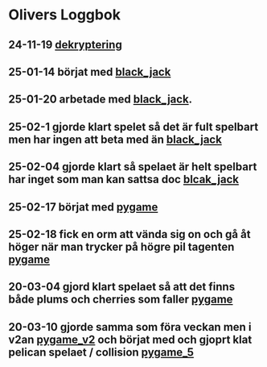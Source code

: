 Olivers Loggbok
===============
24-11-19
[dekryptering](/intro_programmering/7100/4d.py)
---------
25-01-14
börjat med [black_jack](/porject_programing/black_jack.py)
---------
25-01-20
arbetade med [black_jack](/porject_programing/black_jack.py).
---------
25-02-1
gjorde klart spelet så det är fult spelbart men har ingen att beta med än [black_jack](/porject_programing/black_jack.py)
---------
25-02-04
gjorde klart så spelaet är helt spelbart har inget som man kan sattsa doc [blcak_jack](/porject_programing/black_jack.py)
---------
25-02-17
börjat med [pygame](/pygame/)
---------
25-02-18
fick en orm att vända sig on och gå åt höger när man trycker på högre pil tagenten [pygame](/pygame/pygame_3.py)
---------
20-03-04
gjord klart spelaet så att det finns både plums och cherries som faller [pygame](/pygame/pygame_4.py)
---------
20-03-10
gjorde samma som föra veckan men i v2an [pygame_v2](/pygame/pygame_4_v2.py)
och börjat med och gjoprt klat pelican spelaet / collision [pygame_5](pygame/pygAME_5.py)
---------